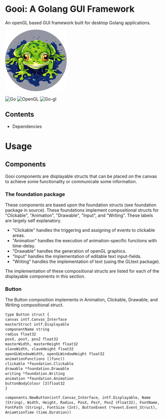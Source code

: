 # Gooi: A Golang GUI Framework

An openGL based GUI framework built for desktop Golang applications. 


![mascot](Gooi.png)

![Go](https://img.shields.io/badge/go-%2300ADD8.svg?style=for-the-badge&logo=go&logoColor=white)
![OpenGL](https://img.shields.io/badge/OpenGL-%23FFFFFF.svg?style=for-the-badge&logo=opengl)
![Go-gl](https://avatars.githubusercontent.com/u/2505184?s=48&v=4)

## Contents 
- Dependencies 
# Usage 
## Components 
Gooi components are displayable structs that can be placed on the canvas to achieve some functionality or communicate some information.
### The foundation package
These components are based upon the foundation structs (see foundation package in source).  These foundations implement compositional structs for "Clickable", "Animation", "Drawable", "Input", and "Writing". These labels are largely self explanatory. 
- "Clickable" handles the triggering and assigning of events to clickable areas.
- "Animation" handles the execution of animation-specific functions with time-delay.
- "Drawable" handles the generation of openGL graphics.
- "Input" handles the implementation of editable text input-fields.
- "Writing" handles the implementation of text (using the GLtext package).

The implementation of these compositional structs are listed for each of the displayable components in this section.
### Button 
The Button composition implements in Animation, Clickable, Drawable, and Writing compositional struct. 
```golang
type Button struct {
canvas intf.Canvas_Interface
masterStruct intf.Displayable
componentName string
radius float32
posX, posY, posZ float32
masterWidth, masterHeight float32
slaveWidth, slaveHeight float32
openGLWindowWidth, openGLWindowHeight float32
animationFunctions []func()
clickable *foundation.Clickable
drawable *foundation.Drawable
writing *foundation.Writing
animation *foundation.Animation	
buttonBodyColour [3]float32
}
```
```golang
components.NewButton(intf.Canvas_Interface, intf.Displayable, Name (String), Width, Height, Radius, PosX, PosY, PosZ (Float32), FontName, FontPath (String), FontSize (Int), ButtonEvent (*event.Event_Struct), AniamtionTime (time.Duration))
```


